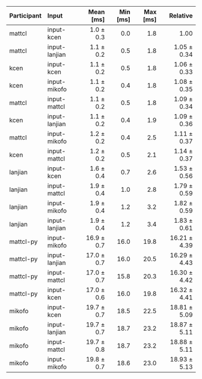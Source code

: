 | Participant | Input | Mean [ms] | Min [ms] | Max [ms] | Relative |
|:---|:---|---:|---:|---:|---:|
| mattcl | input-kcen | 1.0 ± 0.3 | 0.0 | 1.8 | 1.00 |
| mattcl | input-lanjian | 1.1 ± 0.2 | 0.5 | 1.8 | 1.05 ± 0.34 |
| kcen | input-kcen | 1.1 ± 0.2 | 0.5 | 1.8 | 1.06 ± 0.33 |
| kcen | input-mikofo | 1.1 ± 0.2 | 0.4 | 1.8 | 1.08 ± 0.35 |
| mattcl | input-mattcl | 1.1 ± 0.2 | 0.5 | 1.8 | 1.09 ± 0.34 |
| kcen | input-lanjian | 1.1 ± 0.2 | 0.4 | 1.9 | 1.09 ± 0.36 |
| mattcl | input-mikofo | 1.2 ± 0.2 | 0.4 | 2.5 | 1.11 ± 0.37 |
| kcen | input-mattcl | 1.2 ± 0.2 | 0.5 | 2.1 | 1.14 ± 0.37 |
| lanjian | input-kcen | 1.6 ± 0.4 | 0.7 | 2.6 | 1.53 ± 0.56 |
| lanjian | input-mattcl | 1.9 ± 0.4 | 1.0 | 2.8 | 1.79 ± 0.59 |
| lanjian | input-mikofo | 1.9 ± 0.4 | 1.2 | 3.2 | 1.82 ± 0.59 |
| lanjian | input-lanjian | 1.9 ± 0.4 | 1.2 | 3.4 | 1.83 ± 0.61 |
| mattcl-py | input-mikofo | 16.9 ± 0.7 | 16.0 | 19.8 | 16.21 ± 4.39 |
| mattcl-py | input-lanjian | 17.0 ± 0.7 | 16.0 | 20.5 | 16.29 ± 4.43 |
| mattcl-py | input-mattcl | 17.0 ± 0.7 | 15.8 | 20.3 | 16.30 ± 4.42 |
| mattcl-py | input-kcen | 17.0 ± 0.6 | 16.0 | 19.8 | 16.32 ± 4.41 |
| mikofo | input-kcen | 19.7 ± 0.7 | 18.5 | 22.5 | 18.81 ± 5.09 |
| mikofo | input-lanjian | 19.7 ± 0.7 | 18.7 | 23.2 | 18.87 ± 5.11 |
| mikofo | input-mattcl | 19.7 ± 0.8 | 18.7 | 23.2 | 18.88 ± 5.11 |
| mikofo | input-mikofo | 19.8 ± 0.7 | 18.6 | 23.0 | 18.93 ± 5.13 |
